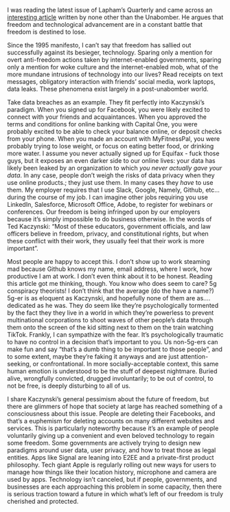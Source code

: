 I was reading the latest issue of Lapham’s Quarterly and came across an [interesting article](https://www.laphamsquarterly.org/technology/technical-error) written by none other than the Unabomber. He argues that freedom and technological advancement are in a constant battle that freedom is destined to lose.

Since the 1995 manifesto, I can’t say that freedom has sallied out successfully against its besieger, technology. Sparing only a mention for overt anti-freedom actions taken by internet-enabled governments, sparing only a mention for woke culture and the internet-enabled mob, what of the more mundane intrusions of technology into our lives? Read receipts on text messages, obligatory interaction with friends’ social media, work laptops, data leaks. These phenomena exist largely in a post-unabomber world.

Take data breaches as an example. They fit perfectly into Kaczynski’s paradigm. When you signed up for Facebook, you were likely excited to connect with your friends and acquaintances. When you approved the terms and conditions for online banking with Capital One, you were probably excited to be able to check your balance online, or deposit checks from your phone. When you made an account with MyFitnessPal, you were probably trying to lose weight, or focus on eating better food, or drinking more water. I assume you never actually signed up for Equifax - fuck those guys, but it exposes an even darker side to our online lives: your data has likely been leaked by an organization to which _you never actually gave your data_. In any case, people don’t weigh the risks of data privacy when they use online products.; they just use them. In many cases they _have_ to use them. My employer requires that I use Slack, Google, Namely, Github, etc… during the course of my job. I can imagine other jobs requiring you use LinkedIn, Salesforce, Microsoft Office, Adobe, to register for webinars or conferences. Our freedom is being infringed upon by our employers because it’s simply impossible to do business otherwise. In the words of Ted Kaczynski: “Most of these educators, government officials, and law officers believe in freedom, privacy, and constitutional rights, but when these conflict with their work, they usually feel that their work is more important”.

Most people are happy to accept this. I don’t show up to work steaming mad because Github knows my name, email address, where I work, how productive I am at work. I don’t even think about it to be honest. Reading this article got me thinking, though. You know who does seem to care? 5g conspiracy theorists! I don’t think that the average (do the have a name?) 5g-er is as eloquent as Kaczynski, and hopefully none of them are as…. dedicated as he was. They do seem like they’re psychologically tormented by the fact they they live in a world in which they’re powerless to prevent multinational corporations to shoot waves of other people’s data through them onto the screen of the kid sitting next to them on the train watching TikTok. Frankly, I can sympathize with the fear. It’s psychologically traumatic to have no control in a decision that’s important to you. Us non-5g-ers can make fun and say “that’s a dumb thing to be important to those people”, and to some extent, maybe they’re faking it anyways and are just attention-seeking, or confrontational. In more socially-acceptable context, this same human emotion is understood to be the stuff of deepest nightmare. Buried alive, wrongfully convicted, drugged involuntarily; to be out of control, to not be free, is deeply disturbing to all of us.

I share Kaczynski’s general pessimism about the future of freedom, but there are glimmers of hope that society at large has reached something of a consciousness about this issue. People are deleting their Facebooks, and that’s a euphemism for deleting accounts on many different websites and services. This is particularly noteworthy because it’s an example of people voluntarily giving up a convenient and even beloved technology to regain some freedom. Some governments are actively trying to design new paradigms around user data, user privacy, and how to treat those as legal entities. Apps like Signal are leaning into E2EE and a private-first product philosophy. Tech giant Apple is regularly rolling out new ways for users to manage how things like their location history, microphone and camera are used by apps. Technology isn’t canceled, but if people, governments, and businesses are each approaching this problem in some capacity, then there is serious traction toward a future in which what’s left of our freedom is truly cherished and protected.
